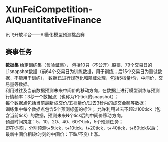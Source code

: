 # XunFeiCompetition-AIQuantitativeFinance
讯飞开放平台——AI量化模型预测挑战赛

## 赛事任务
**数据集** 给定训练集（含验证集）， 包括10只（不公开）股票、79个交易日的L1snapshot数据（前64个交易日为训练数据，用于训练；后15个交易日为测试数据，不能用于训练）， 数据已进行规范化和隐藏处理，包括5档量/价，中间价，交易量等数据。  
利用过往及当前数据预测未来中间价的移动方向，在数据上进行模型训练与预测  
行情频率：3秒一个数据点（也称为1个tick的snapshot）；  
每个数据点包括当前最新成交价/五档量价/过去3秒内的成交金额等数据；  
训练集中每个数据点包含5个预测标签的标注； 允许利用过去不超过100tick（包含当前tick）的数据，预测未来N个tick后的中间价移动方向。  
预测时间跨度：5、10、20、40、60个tick，5个预测任务；  
即在t时刻，分别预测t+5tick，t+10tick，t+20tick，t+40tick，t+60tick以后： 最新中间价相较t时刻的中间价：下跌/不变/上涨。  
